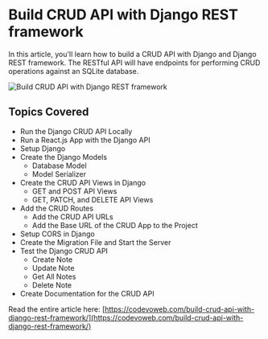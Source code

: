 #  Build CRUD API with Django REST framework

In this article, you'll learn how to build a CRUD API with Django and Django REST framework. The RESTful API will have endpoints for performing CRUD operations against an SQLite database.

![Build CRUD API with Django REST framework](https://codevoweb.com/wp-content/uploads/2022/12/Build-CRUD-API-with-Django-REST-framework.webp)

## Topics Covered

- Run the Django CRUD API Locally
- Run a React.js App with the Django API
- Setup Django
- Create the Django Models
    - Database Model
    - Model Serializer
- Create the CRUD API Views in Django
    - GET and POST API Views
    - GET, PATCH, and DELETE API Views
- Add the CRUD Routes
    - Add the CRUD API URLs
    - Add the Base URL of the CRUD App to the Project
- Setup CORS in Django
- Create the Migration File and Start the Server
- Test the Django CRUD API
    - Create Note
    - Update Note
    - Get All Notes
    - Delete Note
- Create Documentation for the CRUD API


Read the entire article here: [https://codevoweb.com/build-crud-api-with-django-rest-framework/](https://codevoweb.com/build-crud-api-with-django-rest-framework/)
